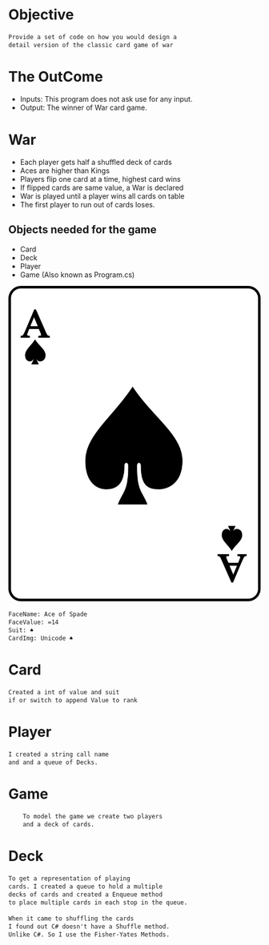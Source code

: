 # Objective
    Provide a set of code on how you would design a
    detail version of the classic card game of war
# The OutCome
 * Inputs: This program does not ask use for any input.
 * Output: The winner of War card game.
# War
    
* Each player gets half a shuffled deck of cards
* Aces are higher than Kings
* Players flip one card at a time, highest card wins
* If flipped cards are same value, a War is declared
* War is played until a player wins all cards on table
* The first player to run out of cards loses.  
    
## Objects needed for the game
* Card
* Deck
* Player 
* Game (Also known as Program.cs)
 
![A playing card](A-spade.png?raw=true)
    
    FaceName: Ace of Spade
    FaceValue: =14
    Suit: ♠
    CardImg: Unicode ♠
   
# Card
    Created a int of value and suit
    if or switch to append Value to rank
    
# Player
    I created a string call name 
    and and a queue of Decks.
# Game
        To model the game we create two players
        and a deck of cards.
# Deck
    To get a representation of playing
    cards. I created a queue to hold a multiple 
    decks of cards and created a Enqueue method
    to place multiple cards in each stop in the queue.
    
    When it came to shuffling the cards
    I found out C# doesn't have a Shuffle method.
    Unlike C#. So I use the Fisher-Yates Methods.
     